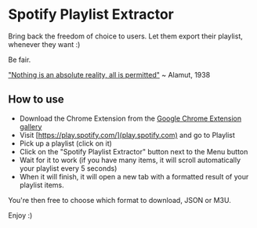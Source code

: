 Spotify Playlist Extractor
==========================

Bring back the freedom of choice to users. Let them export their playlist, whenever they want :)

Be fair.

["Nothing is an absolute reality, all is permitted"](http://en.wikipedia.org/wiki/Alamut_\(1938_novel\)) ~ Alamut, 1938

## How to use
* Download the Chrome Extension from the [Google Chrome Extension gallery](https://chrome.google.com/webstore/detail/spotify-playlist-extracto/onglffcjldphmpfnpdfmngfenhmjlnnn)
* Visit [https://play.spotify.com/](play.spotify.com) and go to Playlist
* Pick up a playlist (click on it)
* Click on the "Spotify Playlist Extractor" button next to the Menu button
* Wait for it to work (if you have many items, it will scroll automatically your playlist every 5 seconds)
* When it will finish, it will open a new tab with a formatted result of your playlist items.

You're then free to choose which format to download, JSON or M3U.

Enjoy :)